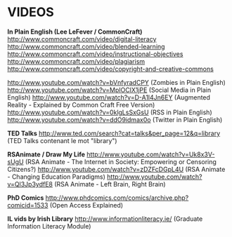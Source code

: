 # VIDEOS

**In Plain English (Lee LeFever / CommonCraft)**
http://www.commoncraft.com/video/digital-literacy
http://www.commoncraft.com/video/blended-learning
http://www.commoncraft.com/video/instructional-objectives
http://www.commoncraft.com/video/plagiarism
http://www.commoncraft.com/video/copyright-and-creative-commons

http://www.youtube.com/watch?v=bVnfyradCPY (Zombies in Plain English)
http://www.youtube.com/watch?v=MpIOClX1jPE (Social Media in Plain English)
http://www.youtube.com/watch?v=D-A1l4Jn6EY (Augmented Reality - Explained by Common Craft Free Version)
http://www.youtube.com/watch?v=0klgLsSxGsU (RSS in Plain English)
http://www.youtube.com/watch?v=ddO9idmax0o (Twitter in Plain English)

**TED Talks**
http://www.ted.com/search?cat=talks&per_page=12&q=library (TED Talks contenant le mot "library")

**RSAnimate / Draw My Life**
http://www.youtube.com/watch?v=Uk8x3V-sUgU (RSA Animate - The Internet in Society: Empowering or Censoring Citizens?)
http://www.youtube.com/watch?v=zDZFcDGpL4U (RSA Animate - Changing Education Paradigms)
http://www.youtube.com/watch?v=Ql3Jp3ydfE8 (RSA Animate - Left Brain, Right Brain)

**PhD Comics**
http://www.phdcomics.com/comics/archive.php?comicid=1533 (Open Access Explained)

**IL vids by Irish Library**
http://www.informationliteracy.ie/ (Graduate Information Literacy Module)

